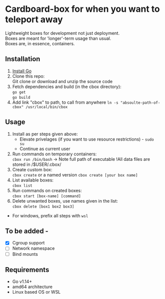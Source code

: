 # Cardboard-box for when you want to teleport away

Lightweight boxes for development not just deployment.  
Boxes are meant for 'longer'-term usage than usual.  
Boxes are, in essence, containers.

## Installation
1. [Install Go](https://golang.org/doc/install)
2. Clone this repo:  
Git clone or download and unzip the source code
3. Fetch dependencies and build (in the cbox directory):  
`go get`  
`go build`
4. Add link "cbox" to path, to call from anywhere
`ln -s "absoulte-path-of-cbox" /usr/local/bin/cbox`

## Usage
1. Install as per steps given above:
    * Elevate privelages (if you want to use resource restrictions) - `sudo su`
    * Continue as current user
2. Run commands on temporary containers:  
`cbox run /bin/bash` -> Note full path of executable
!All data files are stored in /$USER/.cbox/
3. Create custom box:   
`cbox create` or a named version `cbox create [your box name]`
4. List available boxes:  
`cbox list`
5. Run commands on created boxes:  
`cbox start [box-name] [command]`
6. Delete unwanted boxes, use names given in the list:  
`cbox delete [box1 box2 box3]`
* For windows, prefix all steps with `wsl`

## To be added -
- [x] Cgroup support  
- [ ] Network namespace
- [ ] Bind mounts

## Requirements
* Go v1.14+
* amd64 architecture
* Linux based OS or WSL
